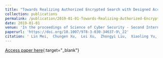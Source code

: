 ```yaml
---
title: "Towards Realizing Authorized Encrypted Search with Designed Access Policy"
collection: publications
permalink: /publication/2019-01-01-Towards-Realizing-Authorized-Encrypted-Search-with-Designed-Access-Policy
date: 2019-01-01
venue: 'In the proceedings of Science of Cyber Security - Second International Conference, SciSec 2019, Nanjing, China, August 9-11, 2019, Revised Selected Papers'
paperurl: 'https://doi.org/10.1007/978-3-030-34637-9\_22'
citation: ' Lin Mei,  Chungen Xu,  Lei Xu,  Zhongyi Liu,  Xiaoling Yu,  Zhigang Yao, &quot;Towards Realizing Authorized Encrypted Search with Designed Access Policy.&quot; In the proceedings of Science of Cyber Security - Second International Conference, SciSec 2019, Nanjing, China, August 9-11, 2019, Revised Selected Papers, 2019.'
---
```

[Access paper here](https://doi.org/10.1007/978-3-030-34637-9\_22){:target="_blank"}
